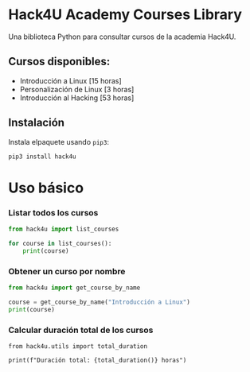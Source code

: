 # Hack4U Academy Courses Library

Una biblioteca Python para consultar cursos de la academia Hack4U.

## Cursos disponibles:

- Introducción a Linux [15 horas]
- Personalización de Linux [3 horas]
- Introducción al Hacking [53 horas]

## Instalación

Instala elpaquete usando `pip3`:

```python3
pip3 install hack4u
```

# Uso básico

### Listar todos los cursos

```python
from hack4u import list_courses

for course in list_courses():
    print(course)
```

### Obtener un curso por nombre

```python
from hack4u import get_course_by_name

course = get_course_by_name("Introducción a Linux")
print(course)
```

### Calcular duración total de los cursos

```python3
from hack4u.utils import total_duration

print(f"Duración total: {total_duration()} horas")
```

